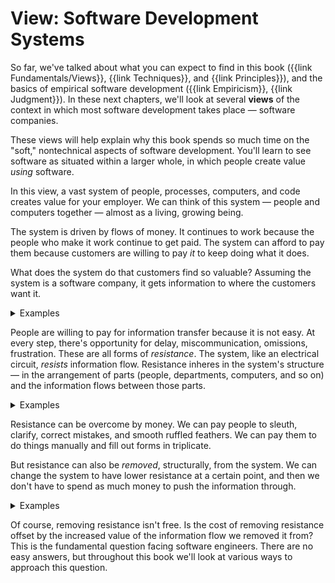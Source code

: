 # View: Software Development Systems

So far, we've talked about what you can expect to find in this book ({{link Fundamentals/Views}}, {{link Techniques}}, and {{link Principles}}), and the basics of empirical software development ({{link Empiricism}}, {{link Judgment}}). In these next chapters, we'll look at several **views** of the context in which most software development takes place — software companies.

These views will help explain why this book spends so much time on the "soft," nontechnical aspects of software development. You'll learn to see software as situated within a larger whole, in which people create value *using* software.

In this view, a vast system of people, processes, computers, and code creates value for your employer. We can think of this system — people and computers together — almost as a living, growing being.

The system is driven by flows of money. It continues to work because the people who make it work continue to get paid. The system can afford to pay them because customers are willing to pay _it_ to keep doing what it does.

What does the system do that customers find so valuable? Assuming the system is a software company, it gets information to where the customers want it.

<details>
<summary>Examples</summary>

- Users of a notetaking app are willing to pay for it because the app keeps their notes safe, makes them searchable, and conveys them between devices. In short, it gets the information to where the users want it.
- Users of a web hosting platform pay the platform to put their apps on the internet. The platform makes it easy to get the app's code (a type of information) set up on a machine capable of running it.
- My favorite IDE makes contextual information about pieces of code readily available, via tooltips and autocomplete. I don't have to hunt around to find out where a particular function is defined, what methods exist on an object, or what the type of a value is — the IDE simply reveals that information wherever I am in the code. I'm willing to pay for the IDE because it puts the information I want where I want it.
- Advertisers on social media pay to have their ads placed in front of  people who might buy their product. The people looking at ads, meanwhile, put up with the ads because they want their information (posts) broadcast to the world, and they want to be able to see everyone else's posts.
- If you're ordering something from an e-commerce site, you are paying a small premium to communicate your desire to buy something, along with your payment information and shipping address, to the seller. (Okay, this one is a stretch, because what you really want is the thing you're buying. Remember when I said that {{link Views}} weren't true?)
</details>

People are willing to pay for information transfer because it is not easy. At every step, there's opportunity for delay, miscommunication, omissions, frustration. These are all forms of _resistance_. The system, like an electrical circuit, _resists_ information flow. Resistance inheres in the system's structure — in the arrangement of parts (people, departments, computers, and so on) and the information flows between those parts.

<details>
<summary>Examples</summary>

- Cruddy UX
- Slow apps
- Customer support that makes you wait for hours and get redirected in circles to get your problem resolved

</details>

Resistance can be overcome by money. We can pay people to sleuth, clarify, correct mistakes, and smooth ruffled feathers. We can pay them to do things manually and fill out forms in triplicate.

But resistance can also be _removed_, structurally, from the system. We can change the system to have lower resistance at a certain point, and then we don't have to spend as much money to push the information through.

<details>
<summary>Examples</summary>

- Fix the UX so it puts info where you want it
- Speed up the app
- Fix the product so customers don't have to call support as much 

</details>

Of course, removing resistance isn't free. Is the cost of removing resistance offset by the increased value of the information flow we removed it from? This is the fundamental question facing software engineers. There are no easy answers, but throughout this book we'll look at various ways to approach this question.

<!--

- Reporting a bug
- Learning a new skill
- Teaching that new skill to someone else
- Configuring your development environment to make your work easier
- Rethinking how your team prioritizes and assigns tasks
- Studying the business domain you're working in
- Talking to stakeholders to clarify feature priorities
- Setting up a recurring meeting
- Canceling a meeting that's no longer useful

These are all examples of changes to {{link StructureAndBehavior structure}} that affect the system's {{link StructureAndBehavior behavior}}.

If {{link /Software.html software}} is structure that has behavior, then your organization _is_ software, though it runs on people instead of silicon. Its code is the policies, {{link Incentive}}s, habits, and communication pathways that shape its employees' behavior. If no one engineers that system to work well, then—surprise surprise—it will work poorly.

Designing an organization's "software" is very different from creating software to run on a machine. Engineered systems of every kind must take into account the strengths and weaknesses of their materials, and humans and computers have very different strengths. So the success of an organizational design depends, crucially, on a recognition of the fact that people cannot be made to act like machines — {{link Humans.html HumansNotHumanoids}}.

Since the whole system, people and computers, is structure that has behavior, the economic points in {{link StructureAndBehavior}} apply. Structure is what we can control, but behavior is what generates value. Our ideal should be to create more valuable behavior with simpler and more economical structures. For example, consider the {{link CostOfMeetings}}.
-->